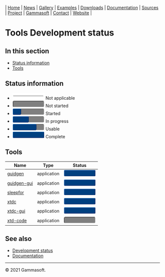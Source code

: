 | [Home](home.md) | [News](news.md) | [Gallery](gallery.md) | [Examples](examples.md) | [Downloads](downloads.md) | [Documentation](documentation.md) | [Sources](https://github.com/gammasoft71/xtd) | [Project](https://sourceforge.net/projects/xtdpro/) | [Gammasoft](gammasoft.md)  | [Contact](contact.md) | [Website](https://gammasoft71.wixsite.com/xtdpro) |

# Tools Development status

## In this section

* [Status information](#status-information)
* [Tools](#tools)

## Status information

* ![progress](pictures/progress_ina.png) Not applicable
* ![progress](pictures/progress0.png) Not started
* ![progress](pictures/progress25.png) Started
* ![progress](pictures/progress50.png) In progress
* ![progress](pictures/progress75.png) Usable
* ![progress](pictures/progress100.png) Complete

## Tools

| Name                                | Type        | Status                                |
|-------------------------------------|-------------|---------------------------------------|
| [guidgen](../tools/guidgen)         | application | ![progress](pictures/progress100.png) |
| [guidgen-gui](../tools/guidgen-gui) | application | ![progress](pictures/progress100.png) |
| [sleepfor](../tools/sleepfor)       | application | ![progress](pictures/progress100.png) |
| [xtdc](../tools/xtdc)               | application | ![progress](pictures/progress100.png) |
| [xtdc-gui](../tools/xtdc-gui)       | application | ![progress](pictures/progress100.png) |
| [xtd-code](../tools/xtd-code)       | application | ![progress](pictures/progress0.png)   |

## See also

* [Development status](development_status.md)
* [Documentation](documentation.md)

______________________________________________________________________________________________

© 2021 Gammasoft.

